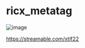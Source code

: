 # ricx_metatag

![image](https://github.com/zelbeus/ricx_metatag/assets/66686454/0e360409-b251-45e8-8a6c-9566dc33c52a)

https://streamable.com/xtlf22
